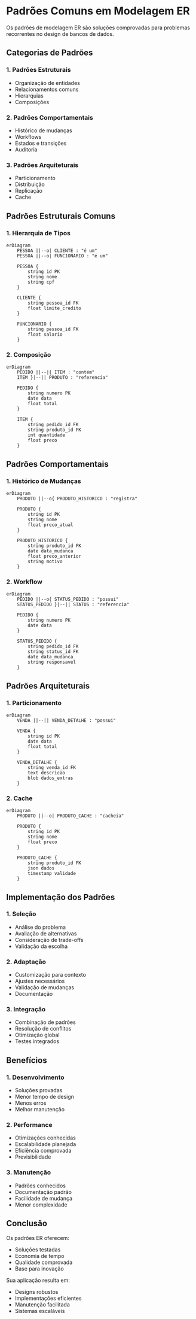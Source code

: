 # Padrões Comuns em Modelagem ER

Os padrões de modelagem ER são soluções comprovadas para problemas recorrentes no design de bancos de dados.

## Categorias de Padrões

### 1. Padrões Estruturais
- Organização de entidades
- Relacionamentos comuns
- Hierarquias
- Composições

### 2. Padrões Comportamentais
- Histórico de mudanças
- Workflows
- Estados e transições
- Auditoria

### 3. Padrões Arquiteturais
- Particionamento
- Distribuição
- Replicação
- Cache

## Padrões Estruturais Comuns

### 1. Hierarquia de Tipos

```mermaid
erDiagram
    PESSOA ||--o| CLIENTE : "é um"
    PESSOA ||--o| FUNCIONARIO : "é um"
    
    PESSOA {
        string id PK
        string nome
        string cpf
    }
    
    CLIENTE {
        string pessoa_id FK
        float limite_credito
    }
    
    FUNCIONARIO {
        string pessoa_id FK
        float salario
    }
```

### 2. Composição

```mermaid
erDiagram
    PEDIDO ||--|{ ITEM : "contém"
    ITEM }|--|| PRODUTO : "referencia"
    
    PEDIDO {
        string numero PK
        date data
        float total
    }
    
    ITEM {
        string pedido_id FK
        string produto_id FK
        int quantidade
        float preco
    }
```

## Padrões Comportamentais

### 1. Histórico de Mudanças

```mermaid
erDiagram
    PRODUTO ||--o{ PRODUTO_HISTORICO : "registra"
    
    PRODUTO {
        string id PK
        string nome
        float preco_atual
    }
    
    PRODUTO_HISTORICO {
        string produto_id FK
        date data_mudanca
        float preco_anterior
        string motivo
    }
```

### 2. Workflow

```mermaid
erDiagram
    PEDIDO ||--o{ STATUS_PEDIDO : "possui"
    STATUS_PEDIDO }|--|| STATUS : "referencia"
    
    PEDIDO {
        string numero PK
        date data
    }
    
    STATUS_PEDIDO {
        string pedido_id FK
        string status_id FK
        date data_mudanca
        string responsavel
    }
```

## Padrões Arquiteturais

### 1. Particionamento

```mermaid
erDiagram
    VENDA ||--|| VENDA_DETALHE : "possui"
    
    VENDA {
        string id PK
        date data
        float total
    }
    
    VENDA_DETALHE {
        string venda_id FK
        text descricao
        blob dados_extras
    }
```

### 2. Cache

```mermaid
erDiagram
    PRODUTO ||--o| PRODUTO_CACHE : "cacheia"
    
    PRODUTO {
        string id PK
        string nome
        float preco
    }
    
    PRODUTO_CACHE {
        string produto_id FK
        json dados
        timestamp validade
    }
```

## Implementação dos Padrões

### 1. Seleção
- Análise do problema
- Avaliação de alternativas
- Consideração de trade-offs
- Validação da escolha

### 2. Adaptação
- Customização para contexto
- Ajustes necessários
- Validação de mudanças
- Documentação

### 3. Integração
- Combinação de padrões
- Resolução de conflitos
- Otimização global
- Testes integrados

## Benefícios

### 1. Desenvolvimento
- Soluções provadas
- Menor tempo de design
- Menos erros
- Melhor manutenção

### 2. Performance
- Otimizações conhecidas
- Escalabilidade planejada
- Eficiência comprovada
- Previsibilidade

### 3. Manutenção
- Padrões conhecidos
- Documentação padrão
- Facilidade de mudança
- Menor complexidade

## Conclusão

Os padrões ER oferecem:
- Soluções testadas
- Economia de tempo
- Qualidade comprovada
- Base para inovação

Sua aplicação resulta em:
- Designs robustos
- Implementações eficientes
- Manutenção facilitada
- Sistemas escaláveis